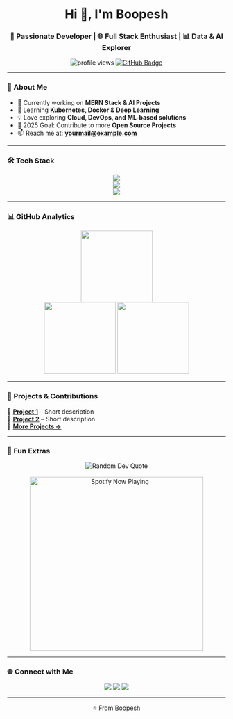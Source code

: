 <!-- Header -->
<h1 align="center">Hi 👋, I'm Boopesh</h1>
<h3 align="center">🚀 Passionate Developer | 🌐 Full Stack Enthusiast | 📊 Data & AI Explorer</h3>

<p align="center">
  <img src="https://komarev.com/ghpvc/?username=boopesh&label=Profile%20Views&color=0e75b6&style=flat" alt="profile views"/>
  <a href="https://github.com/boopesh?tab=followers"><img src="https://img.shields.io/github/followers/boopesh?label=Followers&style=social" alt="GitHub Badge"></a>
</p>

---

### 🌟 About Me
- 🔭 Currently working on **MERN Stack & AI Projects**
- 🌱 Learning **Kubernetes, Docker & Deep Learning**
- 💡 Love exploring **Cloud, DevOps, and ML-based solutions**
- 🎯 2025 Goal: Contribute to more **Open Source Projects**
- 📫 Reach me at: **yourmail@example.com**

---

### 🛠️ Tech Stack
<p align="center">
  <img src="https://skillicons.dev/icons?i=python,java,js,ts,cpp" />
  <br/>
  <img src="https://skillicons.dev/icons?i=react,nextjs,nodejs,express,bootstrap,dotnet" />
  <br/>
  <img src="https://skillicons.dev/icons?i=mongodb,mysql,postgresql,git,github,docker,kubernetes,jenkins" />
</p>

---

### 📊 GitHub Analytics
<p align="center">
  <img src="https://github-readme-streak-stats.herokuapp.com/?user=boopesh&theme=radical" height="165"/>
  <br/>
  <img src="https://github-readme-stats.vercel.app/api?username=boopesh&show_icons=true&theme=radical" height="165"/>
  <img src="https://github-readme-stats.vercel.app/api/top-langs/?username=boopesh&layout=compact&theme=radical" height="165"/>
</p>

---

### 🚀 Projects & Contributions
<p align="left">
  🔹 <a href="https://github.com/yourusername/project1"><b>Project 1</b></a> – Short description <br/>
  🔹 <a href="https://github.com/yourusername/project2"><b>Project 2</b></a> – Short description <br/>
  🔹 <a href="https://github.com/yourusername?tab=repositories"><b>More Projects →</b></a>
</p>

---

### 🎵 Fun Extras
<p align="center">
  <!-- Dynamic Quotes -->
  <img src="https://quotes-github-readme.vercel.app/api?type=horizontal&theme=radical" alt="Random Dev Quote"/>
  <br/><br/>
  <!-- Spotify Now Playing (Optional) -->
  <img src="https://novatorem.vercel.app/api/spotify" alt="Spotify Now Playing" width="400"/>
</p>

---

### 🌐 Connect with Me
<p align="center">
  <a href="https://linkedin.com/in/yourprofile"><img src="https://skillicons.dev/icons?i=linkedin" /></a>
  <a href="mailto:yourmail@example.com"><img src="https://skillicons.dev/icons?i=gmail" /></a>
  <a href="https://twitter.com/yourprofile"><img src="https://skillicons.dev/icons?i=twitter" /></a>
</p>

---

<p align="center">⭐️ From <a href="https://github.com/boopesh">Boopesh</a></p>
